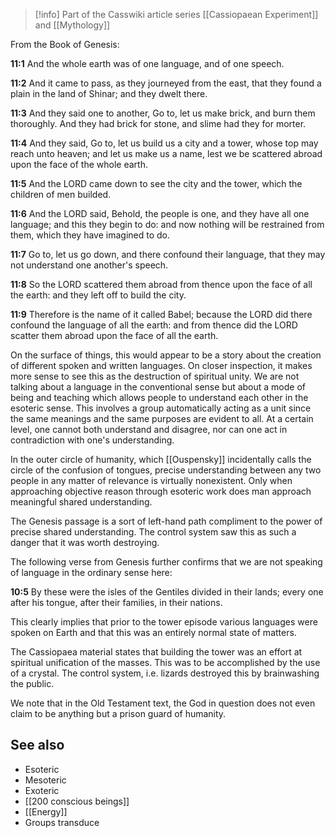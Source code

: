 
> [!info] Part of the Casswiki article series [[Cassiopaean Experiment]] and [[Mythology]]

From the Book of Genesis:

**11:1** And the whole earth was of one language, and of one speech.

**11:2** And it came to pass, as they journeyed from the east, that they found a plain in the land of Shinar; and they dwelt there.

**11:3** And they said one to another, Go to, let us make brick, and burn them thoroughly. And they had brick for stone, and slime had they for morter.

**11:4** And they said, Go to, let us build us a city and a tower, whose top may reach unto heaven; and let us make us a name, lest we be scattered abroad upon the face of the whole earth.

**11:5** And the LORD came down to see the city and the tower, which the children of men builded.

**11:6** And the LORD said, Behold, the people is one, and they have all one language; and this they begin to do: and now nothing will be restrained from them, which they have imagined to do.

**11:7** Go to, let us go down, and there confound their language, that they may not understand one another's speech.

**11:8** So the LORD scattered them abroad from thence upon the face of all the earth: and they left off to build the city.

**11:9** Therefore is the name of it called Babel; because the LORD did there confound the language of all the earth: and from thence did the LORD scatter them abroad upon the face of all the earth.

On the surface of things, this would appear to be a story about the creation of different spoken and written languages. On closer inspection, it makes more sense to see this as the destruction of spiritual unity. We are not talking about a language in the conventional sense but about a mode of being and teaching which allows people to understand each other in the esoteric sense. This involves a group automatically acting as a unit since the same meanings and the same purposes are evident to all. At a certain level, one cannot both understand and disagree, nor can one act in contradiction with one's understanding.

In the outer circle of humanity, which [[Ouspensky]] incidentally calls the circle of the confusion of tongues, precise understanding between any two people in any matter of relevance is virtually nonexistent. Only when approaching objective reason through esoteric work does man approach meaningful shared understanding.

The Genesis passage is a sort of left-hand path compliment to the power of precise shared understanding. The control system saw this as such a danger that it was worth destroying.

The following verse from Genesis further confirms that we are not speaking of language in the ordinary sense here:

**10:5** By these were the isles of the Gentiles divided in their lands; every one after his tongue, after their families, in their nations.

This clearly implies that prior to the tower episode various languages were spoken on Earth and that this was an entirely normal state of matters.

The Cassiopaea material states that building the tower was an effort at spiritual unification of the masses. This was to be accomplished by the use of a crystal. The control system, i.e. lizards destroyed this by brainwashing the public.

We note that in the Old Testament text, the God in question does not even claim to be anything but a prison guard of humanity.

See also
--------

*   Esoteric
*   Mesoteric
*   Exoteric
*   [[200 conscious beings]]
*   [[Energy]]
*   Groups transduce